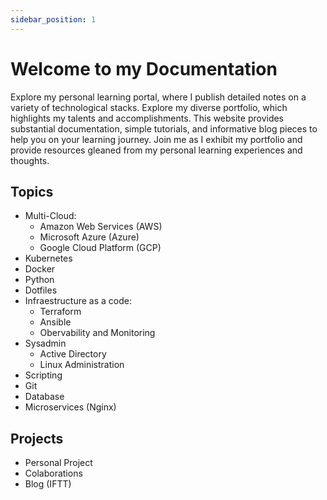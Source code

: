 ```yaml
---
sidebar_position: 1
---
```


# Welcome to my Documentation

Explore my personal learning portal, where I publish detailed notes on a variety of technological stacks. Explore my diverse portfolio, which highlights my talents and accomplishments. This website provides substantial documentation, simple tutorials, and informative blog pieces to help you on your learning journey. Join me as I exhibit my portfolio and provide resources gleaned from my personal learning experiences and thoughts.

## Topics
- Multi-Cloud:
  - Amazon Web Services (AWS)
  - Microsoft Azure (Azure)
  - Google Cloud Platform (GCP)
- Kubernetes
- Docker
- Python
- Dotfiles
- Infraestructure as a code:
  - Terraform
  - Ansible
  - Obervability and Monitoring
- Sysadmin
  - Active Directory
  - Linux Administration
- Scripting
- Git
- Database
- Microservices (Nginx)
 
 ## Projects
 - Personal Project
 - Colaborations
 - Blog (IFTT)